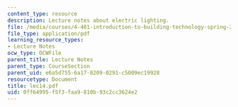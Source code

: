 ```yaml
---
content_type: resource
description: Lecture notes about electric lighting.
file: /media/courses/4-401-introduction-to-building-technology-spring-2006/0ff64995f5f3faa9810b93c2cc3624e2_lec14.pdf
file_type: application/pdf
learning_resource_types:
- Lecture Notes
ocw_type: OCWFile
parent_title: Lecture Notes
parent_type: CourseSection
parent_uid: e6a5d755-6a17-8209-0291-c5009ec19928
resourcetype: Document
title: lec14.pdf
uid: 0ff64995-f5f3-faa9-810b-93c2cc3624e2
---
```

